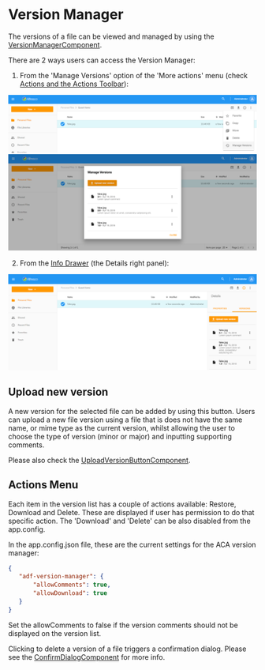 ---
---

# Version Manager

The versions of a file can be viewed and managed by using the [VersionManagerComponent](https://alfresco.github.io/adf-component-catalog/components/VersionManagerComponent.html).

There are 2 ways users can access the Version Manager:

1) From the 'Manage Versions' option of the 'More actions' menu (check [Actions and the Actions Toolbar](/features/document-list-layout#actions-and-the-actions-toolbar)):

![Version Manager Menu](../images/version-manager-action.png)
![Version Manager Dialog](../images/version-manager-dialog.png)

2) From the [Info Drawer](/features/info-drawer) (the Details right panel):

![Version Manager Inline](../images/version-manager-tab.png)

## Upload new version

A new version for the selected file can be added by using this button. Users can upload a new file version using a file that is does not have the same name, or mime type as the current version, whilst allowing the user to choose the type of version (minor or major) and inputting supporting comments.

Please also check the [UploadVersionButtonComponent](https://alfresco.github.io/adf-component-catalog/components/UploadVersionButtonComponent.html).

## Actions Menu

Each item in the version list has a couple of actions available: Restore, Download and Delete. These are displayed if user has permission to do that specific action. The 'Download' and 'Delete' can be also disabled from the app.config.

In the app.config.json file, these are the current settings for the ACA version manager:

```json
{
   "adf-version-manager": {
       "allowComments": true,
       "allowDownload": true
   }
}
```

Set the allowComments to false if the version comments should not be displayed on the version list.

Clicking to delete a version of a file triggers a confirmation dialog. Please see the [ConfirmDialogComponent](https://alfresco.github.io/adf-component-catalog/components/ConfirmDialogComponent.html) for more info.
